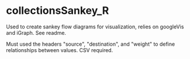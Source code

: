 # collectionsSankey_R
Used to create sankey flow diagrams for visualization, relies on googleVis and iGraph. See readme.

Must used the headers "source", "destination", and "weight" to define relationships between values. CSV required. 
